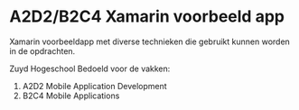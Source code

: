# A2D2/B2C4 Xamarin voorbeeld app
Xamarin voorbeeldapp met diverse technieken die gebruikt kunnen worden in de opdrachten.

Zuyd Hogeschool
Bedoeld voor de vakken:

1. A2D2 Mobile Application Development
2. B2C4 Mobile Applications

